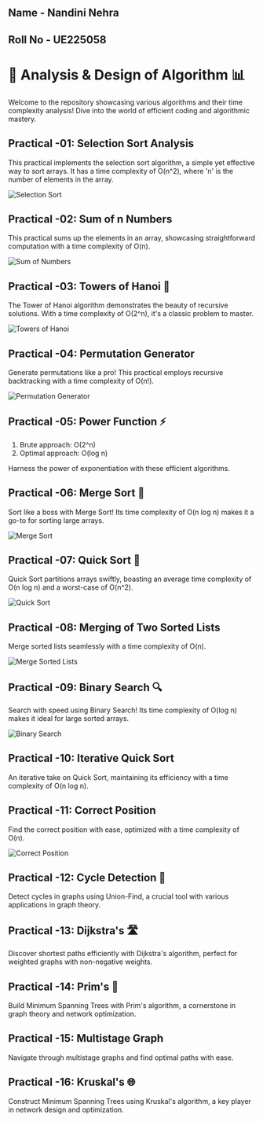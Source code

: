 ## Name - Nandini Nehra
## Roll No - UE225058

# 🚀 Analysis & Design of Algorithm 📊

Welcome to the repository showcasing various algorithms and their time complexity analysis! Dive into the world of efficient coding and algorithmic mastery.

## Practical -01: Selection Sort Analysis
This practical implements the selection sort algorithm, a simple yet effective way to sort arrays. It has a time complexity of O(n^2), where 'n' is the number of elements in the array.

![Selection Sort](https://github.com/Abhibhav2003/AlgorithmsAndTheirComplexityAnalysis/assets/139039304/7140ad5e-576b-43af-81b2-8cc170204185)

## Practical -02: Sum of n Numbers
This practical sums up the elements in an array, showcasing straightforward computation with a time complexity of O(n).

![Sum of Numbers](https://github.com/Abhibhav2003/AlgorithmsAndTheirComplexityAnalysis/assets/139039304/a825b9d9-46ce-4fe9-a09d-18d6bcab62c8)

## Practical -03: Towers of Hanoi 🏰
The Tower of Hanoi algorithm demonstrates the beauty of recursive solutions. With a time complexity of O(2^n), it's a classic problem to master.

![Towers of Hanoi](https://github.com/Abhibhav2003/AlgorithmsAndTheirComplexityAnalysis/assets/139039304/e7b5895f-a6b2-4e8c-9088-fe466c5daeba)

## Practical -04: Permutation Generator
Generate permutations like a pro! This practical employs recursive backtracking with a time complexity of O(n!).

![Permutation Generator](https://github.com/Abhibhav2003/AlgorithmsAndTheirComplexityAnalysis/assets/139039304/ca418eeb-e910-4206-9076-0f0e575feba1)

## Practical -05: Power Function ⚡️
1. Brute approach: O(2^n)
2. Optimal approach: O(log n)

Harness the power of exponentiation with these efficient algorithms.

## Practical -06: Merge Sort 🔄
Sort like a boss with Merge Sort! Its time complexity of O(n log n) makes it a go-to for sorting large arrays.

![Merge Sort](https://github.com/Abhibhav2003/AlgorithmsAndTheirComplexityAnalysis/assets/139039304/f481521a-fbd6-48a6-b5cd-74f4a341471f)

## Practical -07: Quick Sort 🚪
Quick Sort partitions arrays swiftly, boasting an average time complexity of O(n log n) and a worst-case of O(n^2).

![Quick Sort](https://github.com/Abhibhav2003/AlgorithmsAndTheirComplexityAnalysis/assets/139039304/1b47b02c-1939-436a-97fa-38fa12f5fa62)

## Practical -08: Merging of Two Sorted Lists
Merge sorted lists seamlessly with a time complexity of O(n).

![Merge Sorted Lists](https://github.com/Abhibhav2003/AlgorithmsAndTheirComplexityAnalysis/assets/139039304/caae64a0-2a0b-4be5-93a7-37aa6edc604f)

## Practical -09: Binary Search 🔍
Search with speed using Binary Search! Its time complexity of O(log n) makes it ideal for large sorted arrays.

![Binary Search](https://github.com/Abhibhav2003/AlgorithmsAndTheirComplexityAnalysis/assets/139039304/26ad95e2-e88c-4c19-8c09-39e67712d3fb)

## Practical -10: Iterative Quick Sort
An iterative take on Quick Sort, maintaining its efficiency with a time complexity of O(n log n).

## Practical -11: Correct Position
Find the correct position with ease, optimized with a time complexity of O(n).

![Correct Position](https://github.com/Abhibhav2003/AlgorithmsAndTheirComplexityAnalysis/assets/139039304/479d0765-af5d-4c64-b744-fd76cdebd9bf)

## Practical -12: Cycle Detection 🔄
Detect cycles in graphs using Union-Find, a crucial tool with various applications in graph theory.

## Practical -13: Dijkstra's 🛣️
Discover shortest paths efficiently with Dijkstra's algorithm, perfect for weighted graphs with non-negative weights.

## Practical -14: Prim's 🌳
Build Minimum Spanning Trees with Prim's algorithm, a cornerstone in graph theory and network optimization.

## Practical -15: Multistage Graph
Navigate through multistage graphs and find optimal paths with ease.

## Practical -16: Kruskal's 🌐
Construct Minimum Spanning Trees using Kruskal's algorithm, a key player in network design and optimization.
